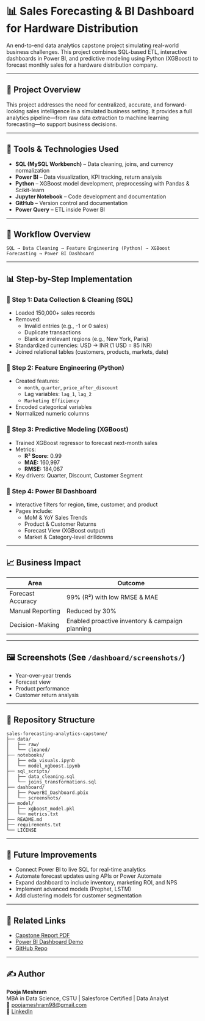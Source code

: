 
# 📊 Sales Forecasting & BI Dashboard for Hardware Distribution

An end-to-end data analytics capstone project simulating real-world business challenges. This project combines SQL-based ETL, interactive dashboards in Power BI, and predictive modeling using Python (XGBoost) to forecast monthly sales for a hardware distribution company.

---

## 📌 Project Overview

This project addresses the need for centralized, accurate, and forward-looking sales intelligence in a simulated business setting. It provides a full analytics pipeline—from raw data extraction to machine learning forecasting—to support business decisions.

---

## 🔧 Tools & Technologies Used

- **SQL (MySQL Workbench)** – Data cleaning, joins, and currency normalization  
- **Power BI** – Data visualization, KPI tracking, return analysis  
- **Python** – XGBoost model development, preprocessing with Pandas & Scikit-learn  
- **Jupyter Notebook** – Code development and documentation  
- **GitHub** – Version control and documentation  
- **Power Query** – ETL inside Power BI  

---

## 🔄 Workflow Overview

```
SQL → Data Cleaning → Feature Engineering (Python) → XGBoost Forecasting → Power BI Dashboard
```

---

## 📊 Step-by-Step Implementation

### 📍 Step 1: Data Collection & Cleaning (SQL)

- Loaded 150,000+ sales records
- Removed:
  - Invalid entries (e.g., -1 or 0 sales)
  - Duplicate transactions
  - Blank or irrelevant regions (e.g., New York, Paris)
- Standardized currencies: USD → INR (1 USD = 85 INR)
- Joined relational tables (customers, products, markets, date)

### 📍 Step 2: Feature Engineering (Python)

- Created features:
  - `month`, `quarter`, `price_after_discount`
  - Lag variables: `lag_1`, `lag_2`
  - `Marketing Efficiency`
- Encoded categorical variables
- Normalized numeric columns

### 📍 Step 3: Predictive Modeling (XGBoost)

- Trained XGBoost regressor to forecast next-month sales
- Metrics:
  - **R² Score:** 0.99
  - **MAE:** 160,997
  - **RMSE:** 184,067
- Key drivers: Quarter, Discount, Customer Segment

### 📍 Step 4: Power BI Dashboard

- Interactive filters for region, time, customer, and product
- Pages include:
  - MoM & YoY Sales Trends
  - Product & Customer Returns
  - Forecast View (XGBoost output)
  - Market & Category-level drilldowns

---

## 📈 Business Impact

| Area               | Outcome                                  |
|--------------------|-------------------------------------------|
| Forecast Accuracy  | 99% (R²) with low RMSE & MAE              |
| Manual Reporting   | Reduced by 30%                            |
| Decision-Making    | Enabled proactive inventory & campaign planning |

---

## 🖼️ Screenshots (See `/dashboard/screenshots/`)

- Year-over-year trends
- Forecast view
- Product performance
- Customer return analysis

---

## 📂 Repository Structure

```
sales-forecasting-analytics-capstone/
├── data/
│   ├── raw/
│   └── cleaned/
├── notebooks/
│   ├── eda_visuals.ipynb
│   └── model_xgboost.ipynb
├── sql_scripts/
│   ├── data_cleaning.sql
│   └── joins_transformations.sql
├── dashboard/
│   ├── PowerBI_Dashboard.pbix
│   └── screenshots/
├── model/
│   ├── xgboost_model.pkl
│   └── metrics.txt
├── README.md
├── requirements.txt
└── LICENSE
```

---

## 🧠 Future Improvements

- Connect Power BI to live SQL for real-time analytics
- Automate forecast updates using APIs or Power Automate
- Expand dashboard to include inventory, marketing ROI, and NPS
- Implement advanced models (Prophet, LSTM)
- Add clustering models for customer segmentation

---

## 📎 Related Links

- [Capstone Report PDF](#)
- [Power BI Dashboard Demo](#)
- [GitHub Repo](#)

---

## ✍️ Author

**Pooja Meshram**  
MBA in Data Science, CSTU | Salesforce Certified | Data Analyst  
📧 poojameshram98@gmail.com  
🔗 [LinkedIn](https://www.linkedin.com/in/pooja-meshram-8659a31b7)
